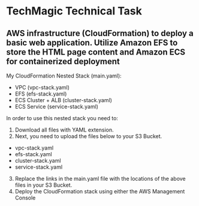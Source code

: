 # TechMagic Technical Task
## AWS infrastructure (CloudFormation) to deploy a basic web application. Utilize Amazon EFS to store the HTML page content and Amazon ECS for containerized deployment
My CloudFormation Nested Stack (main.yaml):
- VPC (vpc-stack.yaml)
- EFS (efs-stack.yaml)
- ECS Cluster + ALB (cluster-stack.yaml)
- ECS Service (service-stack.yaml)

In order to use this nested stack you need to:
1) Download all files with YAML extension. 
2) Next, you need to upload the files below to your S3 Bucket.
- vpc-stack.yaml
- efs-stack.yaml
- cluster-stack.yaml
- service-stack.yaml
3) Replace the links in the main.yaml file with the locations of the above files in your S3 Bucket.
4) Deploy the CloudFormation stack using either the AWS Management Console 
